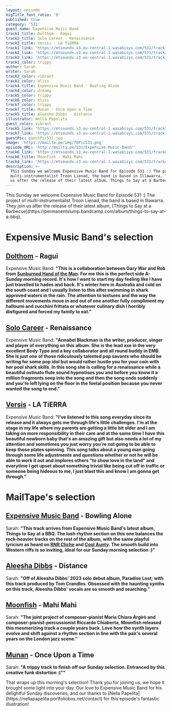 ```yaml
---
layout: episode
bigTitle_font_ratio: '6'
published: true
category: '531'
guest_name: Expensive Music Band
track1_title: Dolthom - Ragui
track2_title: Solo Career - Renaissance
track3_title: Versis - LA TiERRA
track1_link: 'https://mtsounds.s3.eu-central-1.wasabisys.com/531/track1.mp3'
track2_link: 'https://mtsounds.s3.eu-central-1.wasabisys.com/531/track2.mp3'
track3_link: 'https://mtsounds.s3.eu-central-1.wasabisys.com/531/track3.mp3'
track1_color: trippy
author: Sarah
writer: Sarah
track3_color: vibrant
track2_color: bliss
track4_title: Expensive Music Band - Bowling Alone
track4_color: dreamy
track5_color: trippy
track6_color: bliss
track7_color: trippy
track7_title: Munan - Once Upon a Time
track5_title: Aleesha Dibbs - Distance
illustrator: Nella Papelita
guest_color: vibrant
track5_link: 'https://mtsounds.s3.eu-central-1.wasabisys.com/531/track5.mp3'
track7_link: 'https://mtsounds.s3.eu-central-1.wasabisys.com/531/track7.mp3'
guestPic: guestPic531.jpg
image: 'https://mailta.pe/img/fbPic531.png'
episode_URL: 'http://mailta.pe/531/Expensive-Music-Band/'
track6_link: 'https://mtsounds.s3.eu-central-1.wasabisys.com/531/track6.mp3'
track6_title: Moonfish - Mahi Mahi
track4_link: 'https://mtsounds.s3.eu-central-1.wasabisys.com/531/track4.mp3'
description: >-
  This Sunday we welcome Expensive Music Band for Episode 531 :) The project of
  multi-instrumentalist Troon Lienad, the band is based in Illawarra. They join
  us after the release of their latest album, Things to Say at a Barbecue.
---
```

<p id="introduction"> This Sunday we welcome Expensive Music Band for Episode 531 :) The project of multi-instrumentalist Troon Lienad, the band is based in Illawarra. They join us after the release of their latest album, [Things to Say at a Barbecue](https://permanentslump.bandcamp.com/album/things-to-say-at-a-bbq).</p>

# Expensive Music Band's selection

## [Dolthom](https://feedingtuberecords.bandcamp.com/album/frame-slip) - Ragui
Expensive Music Band: **"**This is a collaboration between Gary War and Rob from [Sunburned Hand of the Man](https://sunburnedhandoftheman.bandcamp.com/). For me this is the perfect side A- Sunday morning record. It's how I want to start my day feeling like I have just travelled to hades and back. It's winter here in Australia and cold on the south coast and I usually listen to this after swimming in shark approved waters in the rain. The attention to textures and the way the different movements move in and out of one another fully compliment my halloumi and zucchini frittata or whatever culinary dish I horribly disfigured and forced my family to eat.**"**

## [Solo Career](https://solocareer.bandcamp.com/track/renaissance) - Renaissance
Expensive Music Band: **"**Annabel Blackman is the writer, producer, singer and player of everything on this album. She is the lead axe in the very excellent Body Type and a key collaborator and all round buddy in EMB. She is just one of those ridiculously talented pop savants who should be writing for some pop idol but would rather hustle you for your coin with her pool shark skills. In this song she is calling for a renaissance while a beautiful ostinato flute sound hypnotises you and before you know it a million fragments seep into the song and then the song ends suddenly and you're left lying on the floor in the foetal position because you never wanted the song to end.**"**

## [Versis](https://versis.bandcamp.com/track/la-tierra) - LA TiERRA
Expensive Music Band: **"**I've listened to this song everyday since its release and it always gets me through life's little challenges. I'm at the stage in my life where my parents are getting a little bit older and I am taking on more responsibility in their care and at the same time I have this beautiful newborn baby that's an amazing gift but also needs a lot of my attention and sometimes you just worry you're not going to be able to keep those plates spinning. This song talks about a young man going through some life adjustments and questions whether or not he will be able to work it out and implores others "to show love in the land" and everytime I get upset about something trivial like being cut off in traffic or someone being hideous to me, I just blast this and know I am gonna get through.**"**

# MailTape's selection

## [Expensive Music Band](https://infinitebisous.bandcamp.com/album/any-day-now) - Bowling Alone
Sarah: **"**This track arrives from Expensive Music Band's latest album, Things to Say at a BBQ. The lush rhythm section on this one balances the rock-heavier tracks on the rest of the album, with the same playful lyricism as heard on [RNR Cliche](https://expensivemusicband.bandcamp.com/track/rnr-cliche) and [Cool Aunty](https://expensivemusicband.bandcamp.com/track/cool-aunty). The smooth build into Western riffs is so inviting, ideal for our Sunday morning selection :)**"**

## [Aleesha Dibbs](https://omnigardens.bandcamp.com/) - Distance
Sarah: **"**Off of Aleesha Dibbs' 2023 solo debut album, Paradise Lost; with this track produced by Tom Crandles. Obsessed with the haunting synths on this track, Aleesha Dibbs' vocals are so smooth and searching.**"**

## [Moonfish](https://paul.mycpanel.princeton.edu/compositions-sorted.html) - Mahi Mahi
Sarah: **"**The joint project of composer-pianist Maria Chiara Argirò and composer-pianist-percussionist Riccardo Chiaberta, Moonfish released this mesmerizing track a couple years back. Love how the synth layers evolve and shift against a rhythm section in line with the pair's several years on the London jazz scene.**"**

## [Munan](https://www.instagram.com/p/CtdF0VMpM6j/?hl=en-gb) - Once Upon a Time
Sarah: **"**A trippy track to finish off our Sunday selection. Entranced by this creative funk distortion :)"**"**

<p id="outroduction">That wraps up this morning's selection! Thank you for joining us, we hope it brought some light into your day. Our love to Expensive Music Band for his delightful Sunday discoveries, and our thanks to [Nella Papelita](https://nellapapelita.portfoliobox.net/contact) for this episode's fantastic illustration!</p>
